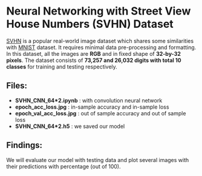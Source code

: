 # **Neural Networking with Street View House Numbers (SVHN) Dataset**

[SVHN](http://ufldl.stanford.edu/housenumbers/) is a popular real-world image dataset which shares some similarities with [MNIST](http://yann.lecun.com/exdb/mnist/) dataset. It requires minimal data pre-processing and formatting. In this dataset, all the images are **RGB** and in fixed shape of **32-by-32 pixels**. The dataset consists of **73,257 and 26,032 digits with total 10 classes** for training and testing respectively. 


## Files:

* **SVHN_CNN_64*2.ipynb** : with convolution neural network
* **epoch_acc_loss.jpg** : in-sample accuracy and in-sample loss
* **epoch_val_acc_loss.jpg** : out of sample accuracy and out of sample loss
* **SVHN_CNN_64*2.h5** : we saved our model


## Findings:

We will evaluate our model with testing data and plot several images with their predictions with percentage (out of 100).

